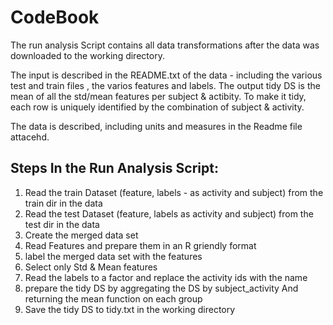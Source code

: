 # CodeBook

The run analysis Script contains all data transformations after the data was downloaded to the working directory. 

The input is described in the README.txt of the data - including the various test and train files , the varios features and labels. 
The output tidy DS is the mean of all the std/mean features per subject & actibity. 
To make it tidy, each row is uniquely identified by the combination of subject & activity.

The data is described, including units and measures in the Readme file attacehd.

## Steps In the Run Analysis Script:

1. Read the train Dataset (feature, labels - as activity and subject) from the train dir in the data
2. Read the test Dataset (feature, labels  as activity and subject) from the test dir in the data
3. Create the merged data set
4. Read Features and prepare them in an R griendly format
5. label the merged data set with the features
6. Select only Std & Mean features
7. Read the labels to a factor and replace the activity ids with the name
8. prepare the tidy DS by aggregating the DS by subject_activity And returning the mean function on each group
9. Save the tidy DS to tidy.txt in the working directory

